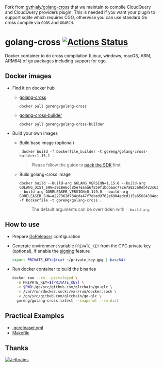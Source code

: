 
Fork from [gythialy/golang-cross](https://github.com/gythialy/golang-cross) that we maintain to compile
CloudQuery and CloudQuery providers plugin. This is needed if you want your plugin to support sqlite which requires CGO, otherwise you can
use standard Go cross compile via `GOOS` and `GOARCH`.

# golang-cross [![Actions Status](https://github.com/cloudquery/golang-cross/workflows/Docker%20Image%20CI/badge.svg)](https://github.com/cloudquery/golang-cross/actions)

Docker container to do cross compilation (Linux, windows, macOS, ARM, ARM64) of go packages including support for cgo.

## Docker images

- Find it on docker hub

  - [golang-cross](https://hub.docker.com/r/goreng/golang-cross)
    ```
    docker pull goreng/golang-cross
    ```
  - [golang-cross-builder](https://hub.docker.com/r/goreng/golang-cross-builder)
    ```
    docker pull goreng/golang-cross-builder
    ```

- Build your own images
  - Build base image (optional)
    ```
     docker build -f Dockerfile_builder -t goreng/golang-cross-builder:1.15.1 .
    ```
    > Please follow the guide to [pack the SDK](https://github.com/tpoechtrager/osxcross#packaging-the-sdk) first
  - Build golang-cross image
    ```
    docker build --build-arg GOLANG_VERSION=1.15.6 --build-arg GOLANG_DIST_SHA=3918e6cc85e7eaaa6f859f1bdbaac772e7a825b0eb423c63d3ae68b21f84b844 --build-arg GORELEASER_VERSION=0.149.0 --build-arg GORELEASER_SHA=a227362d734cda47f7ebed9762e6904edcd115a65084384ecfbad2baebc4c775 -f Dockerfile -t goreng/golang-cross .
    ```
    > The default arguments can be overridden with `--build-arg`
## How to use

- Prepare [GoReleaser](https://goreleaser.com/intro/) configuration

- Generate environment variable `PRIVATE_KEY` from the GPG private key (optional), if enable the [signing](https://goreleaser.com/customization/sign/) feature

  ```bash
  export PRIVATE_KEY=$(cat ~/private_key.gpg | base64)
  ```

- Run docker container to build the binaries

  ```bash
  docker run --rm --privileged \
    -e PRIVATE_KEY=${PRIVATE_KEY} \
    -v $PWD:/go/src/github.com/qlcchain/go-qlc \
    -v /var/run/docker.sock:/var/run/docker.sock \
    -w /go/src/github.com/qlcchain/go-qlc \
    goreng/golang-cross:latest --snapshot --rm-dist
  ```

## Practical Examples

- [.goreleaser.yml](https://github.com/qlcchain/go-qlc/blob/master/.goreleaser.yml)
- [Makefile](https://github.com/qlcchain/go-qlc/blob/master/Makefile#L50-L67)

## Thanks

[![Jetbrains](assets/jetbrains-variant-3.svg)](https://www.jetbrains.com/?from=golang-cross)
